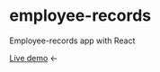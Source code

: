 # employee-records
Employee-records app with React

[Live demo](https://dmitrybavelko-98.github.io/employee-records/) &#8592;
